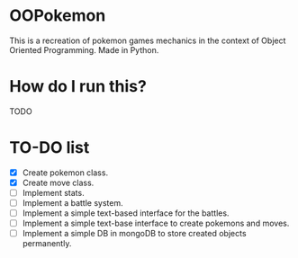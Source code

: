 # OOPokemon
This is a recreation of pokemon games mechanics in the context of Object Oriented Programming. Made in Python.

# How do I run this?
TODO

# TO-DO list
- [x] Create pokemon class.
- [x] Create move class.
- [ ] Implement stats.
- [ ] Implement a battle system.
- [ ] Implement a simple text-based interface for the battles.
- [ ] Implement a simple text-base interface to create pokemons and moves.
- [ ] Implement a simple DB in mongoDB to store created objects permanently.
